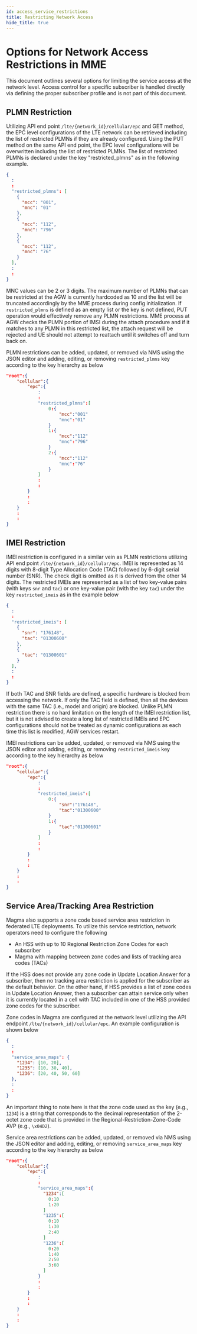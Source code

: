 ```yaml
---
id: access_service_restrictions
title: Restricting Network Access
hide_title: true
---
```


# Options for Network Access Restrictions in MME

This document outlines several options for limiting the service access at the network level.
Access control for a specific subscriber is handled directly via defining the proper subscriber profile and
is not part of this document.

## PLMN Restriction
Utilizing API end point `/lte/{network_id}/cellular/epc` and GET method, the EPC level configurations of the
LTE network can be retrieved including the list of restricted PLMNs if they are already configured. Using the
PUT method on the same API end point, the EPC level configurations will be overwritten including the list of
restricted PLMNs. The list of restricted PLMNs is declared under the key "restricted_plmns" as in the following
example.

```json
{
  :
  :
  "restricted_plmns": [
    {
      "mcc": "001",
      "mnc": "01"
    },
    {
      "mcc": "112",
      "mnc": "796"
    },
    {
      "mcc": "112",
      "mnc": "76"
    }
  ],
  :
  :
}
```

MNC values can be 2 or 3 digits. The maximum number of PLMNs that can be restricted at the AGW is currently hardcoded as 10 and
the list will be truncated accordingly by the MME process during config initialization. If `restricted_plmns` is defined as an empty list
or the key is not defined, PUT operation would effectively remove any PLMN restrictions. MME process at AGW checks the PLMN portion of
IMSI during the attach procedure and if it matches to any PLMN in this restricted list, the attach request will be rejected and UE should
not attempt to reattach until it switches off and turn back on.

PLMN restrictions can be added, updated, or removed via NMS using the JSON editor and adding, editing, or removing `restricted_plmns` key according to the key hierarchy as below

```json
"root":{
    "cellular":{
        "epc":{
            :
            :
            "restricted_plmns":[
                0:{
                    "mcc":"001"
                    "mnc":"01"
                }
                1:{
                    "mcc":"112"
                    "mnc":"796"
                }
                2:{
                    "mcc":"112"
                    "mnc":"76"
                }
            ]
            :
            :
        }
        :
        :
    }
    :
    :
}
```

## IMEI Restriction
IMEI restriction is configured in a similar vein as PLMN restrictions utilizing API end point `/lte/{network_id}/cellular/epc`. IMEI is represented as 14 digits with 8-digit Type Allocation Code (TAC) followed by 6-digit serial number (SNR). The check digit is omitted as it is derived from the other 14 digits. The restricted IMEIs are represented as a list of two key-value pairs (with keys `snr` and `tac`) or one key-value pair (with the key `tac`) under the key `restricted_imeis` as in the example below

```json
{
  :
  :
  "restricted_imeis": [
    {
      "snr": "176148",
      "tac": "01300600"
    },
    {
      "tac": "01300601"
    }
  ],
  :
  :
}
```

If both TAC and SNR fields are defined, a specific hardware is blocked from accessing the network. If only the TAC field is defined, then all the devices with the same TAC (i.e., model and origin) are blocked. Unlike PLMN restriction there is no hard limitation on the length of the IMEI restriction list, but it is not advised to create a long list of restricted IMEIs and EPC configurations should not be treated as dynamic configurations as each time this list is modified, AGW services restart.

IMEI restrictions can be added, updated, or removed via NMS using the JSON editor and adding, editing, or removing `restricted_imeis` key according to the key hierarchy as below

```json
"root":{
    "cellular":{
        "epc":{
            :
            :
            "restricted_imeis":[
                0:{
                    "snr":"176148",
                    "tac":"01300600"
                }
                1:{
                    "tac":"01300601"
                }
            ]
            :
            :
        }
        :
        :
    }
    :
    :
}
```

## Service Area/Tracking Area Restriction

Magma also supports a zone code based service area restriction in federated LTE deployments. To utilize this service restriction, network operators need to configure the following
	
- An HSS with up to 10 Regional Restriction Zone Codes for each subscriber
- Magma with mapping between zone codes and lists of tracking area codes (TACs)
	
If the HSS does not provide any zone code in Update Location Answer for a subscriber, then no tracking area restriction is applied for the subscriber as the default behavior. On the other hand, if HSS provides a list of zone codes in Update Location Answer, then a subscriber can attain service only when it is currently located in a cell with TAC included in one of the HSS provided zone codes for the subscriber.
	
Zone codes in Magma are configured at the network level utilizing the API endpoint `/lte/{network_id}/cellular/epc`. An example configuration is shown below

```json
{
  :
  :
  "service_area_maps": {
    "1234": [10, 20],
    "1235": [10, 30, 40],
    "1236": [20, 40, 50, 60]
  },
  :
  :
}
```

An important thing to note here is that the zone code used as the key (e.g., `1234`) is a string that corresponds to the decimal representation of the 2-octet zone code that is provided in the Regional-Restriction-Zone-Code AVP (e.g., `\x04D2`).

Service area restrictions can be added, updated, or removed via NMS using the JSON editor and adding, editing, or removing `service_area_maps` key according to the key hierarchy as below

```json
"root":{
    "cellular":{
        "epc":{
            :
            :
            "service_area_maps":{
              "1234":[
                0:10
                1:20
              ]
              "1235":[
                0:10
                1:30
                2:40
              ]
              "1236":[
                0:20
                1:40
                2:50
                3:60
              ]
            }
            :
            :
        }
        :
        :
    }
    :
    :
}
```